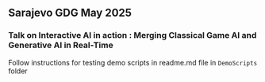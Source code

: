 
## Sarajevo GDG May 2025 

### Talk on Interactive AI in action : Merging Classical Game AI and Generative AI in Real-Time

Follow instructions for testing demo scripts in readme.md file in ```DemoScripts``` folder